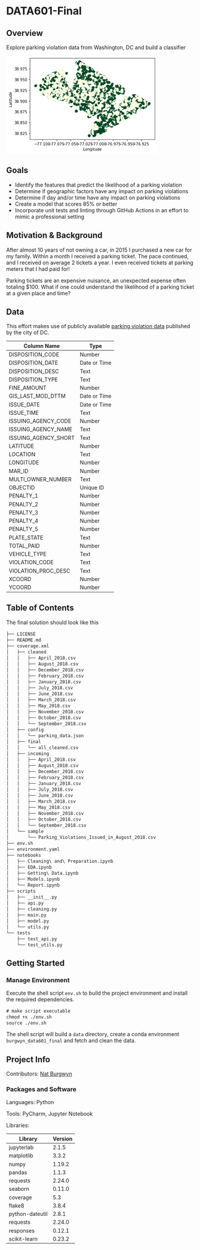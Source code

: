 # DATA601-Final

## Overview

Explore parking violation data from Washington, DC and build a classifier

<img src="https://github.com/burgwyn/DATA601-Final/blob/main/images/map-plot.png" alt="Plot of Washington, DC" />

## Goals

- Identify the features that predict the likelihood of a parking violation
- Determine if geographic factors have any impact on parking violations
- Determine if day and/or time have any impact on parking violations
- Create a model that scores 85% or better
- Incorporate unit tests and linting through GitHub Actions in an effort to mimic a professional setting

## Motivation & Background

After almost 10 years of not owning a car, in 2015 I purchased a new car for my family.  Within a month I received a parking ticket.  The pace continued, and I received on average 2 tickets a year.  I even received tickets at parking meters that I had paid for!

Parking tickets are an expensive nuisance, an unexpected expense often totaling $100.  What if one could understand the likelihood of a parking ticket at a given place and time?

## Data

This effort makes use of publicly available [parking violation data](https://opendata.dc.gov/datasets/parking-violations-issued-in-august-2018) published by the city of DC.

| Column Name | Type |
|---|---|
| DISPOSITION_CODE | Number |
| DISPOSITION_DATE | Date or Time |
| DISPOSITION_DESC | Text |
| DISPOSITION_TYPE | Text |
| FINE_AMOUNT | Number |
| GIS_LAST_MOD_DTTM | Date or Time |
| ISSUE_DATE | Date or Time |
| ISSUE_TIME | Text |
| ISSUING_AGENCY_CODE | Number |
| ISSUING_AGENCY_NAME | Text |
| ISSUING_AGENCY_SHORT | Text |
| LATITUDE | Number |
| LOCATION | Text |
| LONGITUDE | Number |
| MAR_ID | Number |
| MULTI_OWNER_NUMBER | Text |
| OBJECTID | Unique ID |
| PENALTY_1 | Number | 
| PENALTY_2 | Number |
| PENALTY_3 | Number |
| PENALTY_4 | Number |
| PENALTY_5 | Number |
| PLATE_STATE | Text |
| TOTAL_PAID | Number |
| VEHICLE_TYPE | Text |
| VIOLATION_CODE | Text |
| VIOLATION_PROC_DESC | Text |
| XCOORD | Number |
| YCOORD | Number |

## Table of Contents

The final solution should look like this

```shell
├── LICENSE
├── README.md
├── coverage.xml
│   ├── cleaned
│   │   ├── April_2018.csv
│   │   ├── August_2018.csv
│   │   ├── December_2018.csv
│   │   ├── February_2018.csv
│   │   ├── January_2018.csv
│   │   ├── July_2018.csv
│   │   ├── June_2018.csv
│   │   ├── March_2018.csv
│   │   ├── May_2018.csv
│   │   ├── November_2018.csv
│   │   ├── October_2018.csv
│   │   └── September_2018.csv
│   ├── config
│   │   └── parking_data.json
│   ├── final
│   │   └── all_cleaned.csv
│   ├── incoming
│   │   ├── April_2018.csv
│   │   ├── August_2018.csv
│   │   ├── December_2018.csv
│   │   ├── February_2018.csv
│   │   ├── January_2018.csv
│   │   ├── July_2018.csv
│   │   ├── June_2018.csv
│   │   ├── March_2018.csv
│   │   ├── May_2018.csv
│   │   ├── November_2018.csv
│   │   ├── October_2018.csv
│   │   └── September_2018.csv
│   └── sample
│       └── Parking_Violations_Issued_in_August_2018.csv
├── env.sh
├── environment.yaml
├── notebooks
│   ├── Cleaning\ and\ Preparation.ipynb
│   ├── EDA.ipynb
│   ├── Getting\ Data.ipynb
│   ├── Models.ipynb
│   └── Report.ipynb
├── scripts
│   ├── __init__.py
│   ├── api.py
│   ├── cleaning.py
│   ├── main.py
│   ├── model.py
│   └── utils.py
└── tests
    ├── test_api.py
    └── test_utils.py
```

## Getting Started

### Manage Environment

Execute the shell script `env.sh` to build the project environment and install the required dependencies.

```shell script
# make script executable
chmod +x ./env.sh
source ./env.sh
```

The shell script will build a `data` directory, create a conda environment `burgwyn_data601_final` and fetch and clean the data.

## Project Info

Contributors: [Nat Burgwyn](https://github.com/burgwyn)

### Packages and Software

Languages: Python

Tools: PyCharm, Jupyter Notebook

Libraries:

| Library | Version |
|---|---|
| jupyterlab | 2.1.5 |
| matplotlib | 3.3.2 |
| numpy | 1.19.2 |
| pandas | 1.1.3 |
| requests | 2.24.0 |
| seaborn | 0.11.0 |
| coverage | 5.3 |
| flake8 | 3.8.4 |
| python-dateutil | 2.8.1 |
| requests | 2.24.0 |
| responses | 0.12.1 |
| scikit-learn | 0.23.2 |
